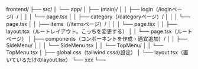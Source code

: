 frontend/
├── src/
│   └── app/
│       ├── (main)/
│       │   ├── login（/loginページ）/
│       │   │   └── page.tsx
│       │   ├── category（/categoryページ）/
│       │   │   └── page.tsx
│       │   ├── items（/itemsページ）/
│       │   │   └── page.tsx
│       │   ├── layout.tsx（ルートレイアウト。こっちを変更する）
│       │   └── page.tsx（ルートページ）
│       ├── components（コンポーネントを作成・適宜追加）/
│       │   ├── SideMenu/
│       │   │   └── SideMenu.tsx
│       │   └── TopMenu/
│       │       └── TopMenu.tsx
│       ├── global.css（tailwind.cssの設定）
│       └── layout.tsx（置いているだけのlayout.tsx）
└── xxx
└── 